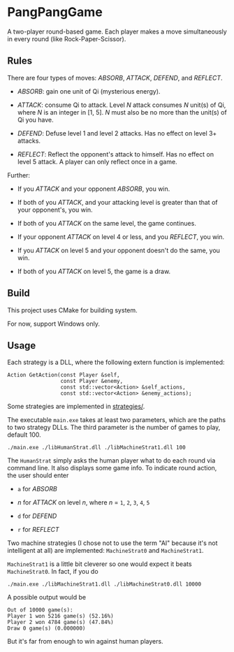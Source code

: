 # PangPangGame

A two-player round-based game. Each player makes a move simultaneously in every round (like Rock-Paper-Scissor).

## Rules


There are four types of moves: *ABSORB*, *ATTACK*, *DEFEND*, and *REFLECT*.

- *ABSORB*: gain one unit of Qi (mysterious energy).

- *ATTACK*: consume Qi to attack. Level *N* attack consumes *N* unit(s) of Qi, where *N* is an integer in [1, 5]. *N* must also be no more than the unit(s) of Qi you have.

- *DEFEND*: Defuse level 1 and level 2 attacks. Has no effect on level 3+ attacks.

- *REFLECT*: Reflect the opponent's attack to himself. Has no effect on level 5 attack. A player can only reflect once in a game.

Further:

- If you *ATTACK* and your opponent *ABSORB*, you win.

- If both of you *ATTACK*, and your attacking level is greater than that of your opponent's, you win.

- If both of you *ATTACK* on the same level, the game continues.

- If your opponent *ATTACK* on level 4 or less, and you *REFLECT*, you win.

- If you *ATTACK* on level 5 and your opponent doesn't do the same, you win.

- If both of you *ATTACK* on level 5, the game is a draw.

## Build

This project uses CMake for building system.

For now, support Windows only.

## Usage

Each strategy is a DLL, where the following extern function is implemented:

```
Action GetAction(const Player &self,
                 const Player &enemy,
                 const std::vector<Action> &self_actions,
                 const std::vector<Action> &enemy_actions);
```

Some strategies are implemented in [strategies/](strategies/).

The executable `main.exe` takes at least two parameters, which are the paths to two strategy DLLs. The third parameter is the number of games to play, default 100.

```
./main.exe ./libHumanStrat.dll ./libMachineStrat1.dll 100
```

The `HumanStrat` simply asks the human player what to do each round via command line. It also displays some game info. To indicate round action, the user should enter

- `a` for *ABSORB*

- *n* for *ATTACK* on level *n*, where *n* = `1`, `2`, `3`, `4`, `5`

- `d` for *DEFEND*

- `r` for *REFLECT*

Two machine strategies (I chose not to use the term "AI" because it's not intelligent at all) are implemented: `MachineStrat0` and `MachineStrat1`. 

`MachineStrat1` is a little bit cleverer so one would expect it beats `MachineStrat0`. In fact, if you do

```
./main.exe ./libMachineStrat1.dll ./libMachineStrat0.dll 10000
```

A possible output would be

```
Out of 10000 game(s): 
Player 1 won 5216 game(s) (52.16%)
Player 2 won 4784 game(s) (47.84%)
Draw 0 game(s) (0.000000)
```

But it's far from enough to win against human players.
